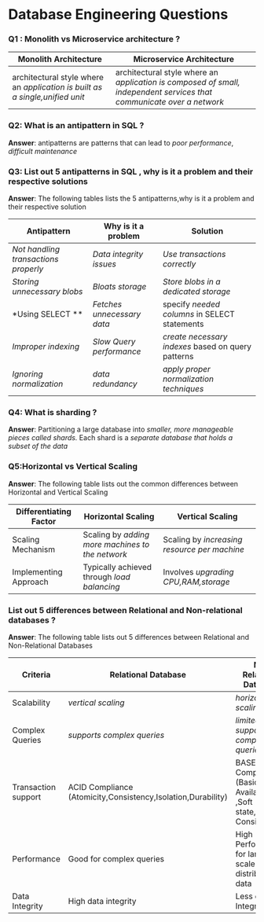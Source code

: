 # Database Engineering Questions

### Q1 : Monolith vs Microservice architecture ? 

| Monolith Architecture                                        | Microservice Architecture                                    |
| ------------------------------------------------------------ | ------------------------------------------------------------ |
| architectural style where an *application is built as a single,unified unit* | architectural style where an *application is composed of small, independent services that communicate over a network* |

###  Q2: What is an antipattern in SQL ? 

**Answer**: antipatterns are  patterns that can lead to *poor performance*, *difficult maintenance*

### Q3: List out 5 antipatterns in SQL , why is it a problem and  their respective solutions 

**Answer**: The following tables lists the 5 antipatterns,why is it a problem and their respective solution 

| Antipattern                          | Why is it a problem        | Solution                                           |
| ------------------------------------ | -------------------------- | -------------------------------------------------- |
| *Not handling transactions properly* | *Data integrity issues*    | *Use transactions correctly*                       |
| *Storing unnecessary blobs*          | *Bloats storage*           | *Store blobs in a dedicated storage*               |
| *Using SELECT **                     | *Fetches unnecessary data* | specify *needed columns* in SELECT statements      |
| *Improper indexing*                  | *Slow Query performance*   | *create necessary indexes* based on query patterns |
| *Ignoring normalization*             | *data redundancy*          | *apply proper normalization techniques*            |

### Q4: What is sharding ? 

**Answer**: Partitioning a large database into *smaller, more manageable pieces called shards.* Each shard is a *separate database that holds a subset of the data*

### Q5:Horizontal vs Vertical Scaling 

**Answer**: The following table lists out the common differences between Horizontal and Vertical Scaling 

| Differentiating Factor | Horizontal Scaling                               | Vertical Scaling                             |
| ---------------------- | ------------------------------------------------ | -------------------------------------------- |
| Scaling Mechanism      | Scaling by *adding more machines to the network* | Scaling by *increasing resource per machine* |
| Implementing Approach  | Typically achieved through *load balancing*      | Involves *upgrading CPU,RAM,storage*         |

### List out 5 differences between Relational and Non-relational databases ? 

**Answer**: The following table lists out 5 differences between Relational and Non-Relational Databases

| Criteria            | Relational Database                                          | Non Relational Database                                      |
| ------------------- | ------------------------------------------------------------ | ------------------------------------------------------------ |
| Scalability         | *vertical scaling*                                           | *horizontal scaling*                                         |
| Complex Queries     | *supports complex queries*                                   | *limited support for complex queries*                        |
| Transaction support | ACID Compliance (Atomicity,Consistency,Isolation,Durability) | BASE Compliance (Basically Available ,Soft state,Eventual Consistency) |
| Performance         | Good for complex queries                                     | High Performance for large-scale distributed data            |
| Data Integrity      | High data integrity                                          | Less data Integrity                                          |

